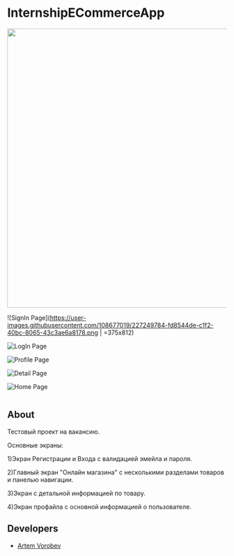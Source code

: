# InternshipECommerceApp

<p align="center">
      <img src="https://media.giphy.com/media/EauwThrXwq0EWngOcT/giphy.gif" width="640">
</p>

<p align="center">
      
![SignIn Page](https://user-images.githubusercontent.com/108677019/227249784-fd8544de-c1f2-40bc-8065-43c3ae6a8178.png | =375x812)
      
![LogIn Page](https://user-images.githubusercontent.com/108677019/227249786-72e807cf-c16c-41e5-a750-d20aff31ff28.png)
      
![Profile Page](https://user-images.githubusercontent.com/108677019/227249790-5570aeb4-b2d1-411f-9bb0-fa0140fee151.png)
      
![Detail Page](https://user-images.githubusercontent.com/108677019/227249796-4b3a4863-d67a-4fe9-bbbc-e1e87fe95bef.png)
      
![Home Page](https://user-images.githubusercontent.com/108677019/227249805-47794cf4-440e-4168-ba4c-71a331ae973d.png)

</p>

<p align="center">
<img src="https://komarev.com/ghpvc/?username=IHIierO&style=flat-square&color=blue" alt=""/>
</p>

## About

Тестовый проект на вакансию.

Основные экраны:

1)Экран Регистрации и Входа с валидацией эмейла и пароля.

2)Главный экран "Онлайн магазина" с несколькими разделами товаров и панелью навигации.

3)Экран с детальной информацией по товару.

4)Экран профайла с основной информацией о пользователе.

## Developers

- [Artem Vorobev](https://gist.github.com/IHIierO)
